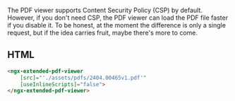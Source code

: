 The PDF viewer supports Content Security Policy (CSP) by default. However, if you don't need CSP, the PDF viewer can load the PDF file faster if you disable it. To be honest, at the moment the difference is only a single request, but if the idea carries fruit, maybe there's more to come.

## HTML

```html
<ngx-extended-pdf-viewer
    [src]="'./assets/pdfs/2404.00465v1.pdf'"
    [useInlineScripts]="false">
</ngx-extended-pdf-viewer>
```
